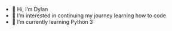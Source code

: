 - 👋 Hi, I’m Dylan
- 👀 I’m interested in continuing my journey learning how to code
- 🌱 I’m currently learning Python 3

<!---
dhespen/dhespen is a ✨ special ✨ repository because its `README.md` (this file) appears on your GitHub profile.
You can click the Preview link to take a look at your changes.
--->
